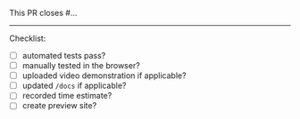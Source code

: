 This PR closes #...

---

Checklist:

- [ ] automated tests pass?
- [ ] manually tested in the browser?
- [ ] uploaded video demonstration if applicable?
- [ ] updated `/docs` if applicable?
- [ ] recorded time estimate?
- [ ] create preview site?
